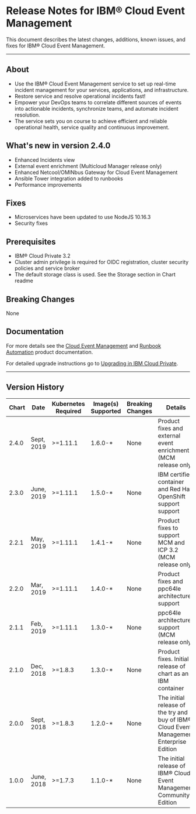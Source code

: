 # Release Notes for IBM® Cloud Event Management

This document describes the latest changes, additions, known issues, and fixes for IBM® Cloud Event Management.
___
## About
* Use the IBM® Cloud Event Management service to set up real-time incident management for your services, applications, and infrastructure.
* Restore service and resolve operational incidents fast!
* Empower your DevOps teams to correlate different sources of events into actionable incidents, synchronize teams, and automate incident resolution.
* The service sets you on course to achieve efficient and reliable operational health, service quality and continuous improvement.

## What's new in version 2.4.0
* Enhanced Incidents view
* External event enrichment (Multicloud Manager release only)
* Enhanced Netcool/OMINbus Gateway for Cloud Event Management
* Ansible Tower integration added to runbooks
* Performance improvements

## Fixes
* Microservices have been updated to use NodeJS 10.16.3
* Security fixes

## Prerequisites
* IBM® Cloud Private 3.2
* Cluster admin privilege is required for OIDC registration, cluster security policies and service broker
* The default storage class is used.  See the Storage section in Chart readme

## Breaking Changes
None

## Documentation
For more details see the [Cloud Event Management](https://www.ibm.com/support/knowledgecenter/SSURRN/com.ibm.cem.doc/em_whatsnew.html) and [Runbook Automation](https://www.ibm.com/support/knowledgecenter/SSZQDR/com.ibm.rba.doc/GS_whatsnew.html) product documentation.

For detailed upgrade instructions go to [Upgrading in IBM Cloud Private](https://www.ibm.com/support/knowledgecenter/en/SSURRN/com.ibm.cem.doc/em_cem_icpupgrade.html).

___
## Version History
| Chart | Date | Kubernetes Required | Image(s) Supported | Breaking Changes | Details |
| ----- | ---- | ------------ | ------------------ | ---------------- | ------- |
| 2.4.0 | Sept, 2019| >=1.11.1 | 1.6.0-* | None | Product fixes and external event enrichment (MCM release only) |
| 2.3.0 | June, 2019| >=1.11.1 | 1.5.0-* | None | IBM certified container and Red Hat OpenShift support support |
| 2.2.1 | May, 2019| >=1.11.1 | 1.4.1-* | None | Product fixes to support MCM and ICP 3.2 (MCM release only) |
| 2.2.0 | Mar, 2019| >=1.11.1 | 1.4.0-* | None | Product fixes and ppc64le architecture support |
| 2.1.1 | Feb, 2019| >=1.11.1 | 1.3.0-* | None | ppc64le architecture support (MCM release only) |
| 2.1.0 | Dec, 2018| >=1.8.3 | 1.3.0-* | None | Product fixes. Initial release of chart as an IBM container |
| 2.0.0 | Sept, 2018| >=1.8.3 | 1.2.0-* | None | The initial release of the try and buy of IBM® Cloud Event Management Enterprise Edition  |
| 1.0.0 | June, 2018| >=1.7.3 | 1.1.0-* | None  | The initial release of IBM® Cloud Event Management Community Edition |
